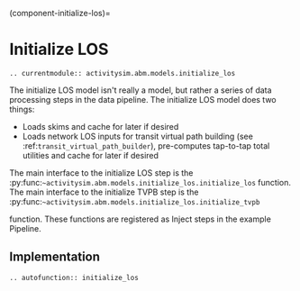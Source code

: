 (component-initialize-los)=
# Initialize LOS

```{eval-rst}
.. currentmodule:: activitysim.abm.models.initialize_los
```

The initialize LOS model isn't really a model, but rather a series of data processing steps in the data pipeline.
The initialize LOS model does two things:

  * Loads skims and cache for later if desired
  * Loads network LOS inputs for transit virtual path building (see :ref:`transit_virtual_path_builder`), pre-computes tap-to-tap total utilities and cache for later if desired


The main interface to the initialize LOS step is the :py:func:`~activitysim.abm.models.initialize_los.initialize_los`
function.  The main interface to the initialize TVPB step is the :py:func:`~activitysim.abm.models.initialize_los.initialize_tvpb`

function.  These functions are registered as Inject steps in the example Pipeline.



## Implementation

```{eval-rst}
.. autofunction:: initialize_los
```
